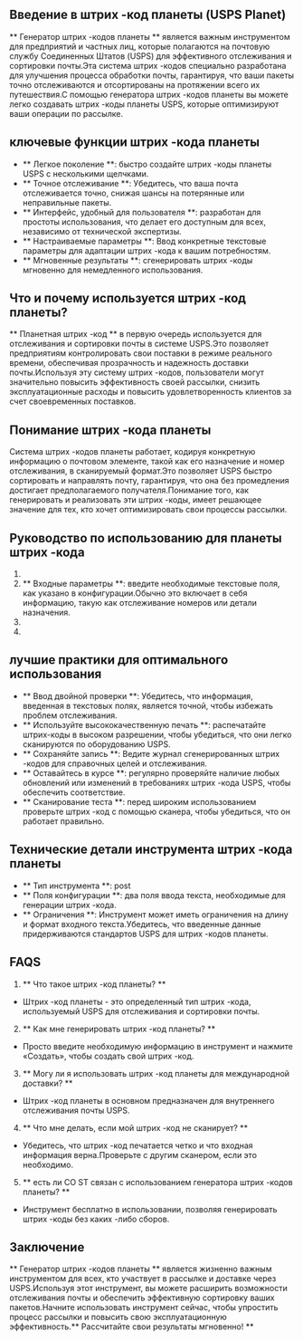 ## Введение в штрих -код планеты (USPS Planet)

** Генератор штрих -кодов планеты ** является важным инструментом для предприятий и частных лиц, которые полагаются на почтовую службу Соединенных Штатов (USPS) для эффективного отслеживания и сортировки почты.Эта система штрих -кодов специально разработана для улучшения процесса обработки почты, гарантируя, что ваши пакеты точно отслеживаются и отсортированы на протяжении всего их путешествия.С помощью генератора штрих -кодов планеты вы можете легко создавать штрих -коды планеты USPS, которые оптимизируют ваши операции по рассылке.

## ключевые функции штрих -кода планеты

- ** Легкое поколение **: быстро создайте штрих -коды планеты USPS с несколькими щелчками.
- ** Точное отслеживание **: Убедитесь, что ваша почта отслеживается точно, снижая шансы на потерянные или неправильные пакеты.
- ** Интерфейс, удобный для пользователя **: разработан для простоты использования, что делает его доступным для всех, независимо от технической экспертизы.
- ** Настраиваемые параметры **: Ввод конкретные текстовые параметры для адаптации штрих -кода к вашим потребностям.
- ** Мгновенные результаты **: сгенерировать штрих -коды мгновенно для немедленного использования.

## Что и почему используется штрих -код планеты?

** Планетная штрих -код ** в первую очередь используется для отслеживания и сортировки почты в системе USPS.Это позволяет предприятиям контролировать свои поставки в режиме реального времени, обеспечивая прозрачность и надежность доставки почты.Используя эту систему штрих -кодов, пользователи могут значительно повысить эффективность своей рассылки, снизить эксплуатационные расходы и повысить удовлетворенность клиентов за счет своевременных поставков.

## Понимание штрих -кода планеты

Система штрих -кодов планеты работает, кодируя конкретную информацию о почтовом элементе, такой как его назначение и номер отслеживания, в сканируемый формат.Это позволяет USPS быстро сортировать и направлять почту, гарантируя, что она без промедления достигает предполагаемого получателя.Понимание того, как генерировать и реализовать эти штрих -коды, имеет решающее значение для тех, кто хочет оптимизировать свои процессы рассылки.

## Руководство по использованию для планеты штрих -кода

1.
2. ** Входные параметры **: введите необходимые текстовые поля, как указано в конфигурации.Обычно это включает в себя информацию, такую ​​как отслеживание номеров или детали назначения.
3.
4.

## лучшие практики для оптимального использования

- ** Ввод двойной проверки **: Убедитесь, что информация, введенная в текстовых полях, является точной, чтобы избежать проблем отслеживания.
- ** Используйте высококачественную печать **: распечатайте штрих-коды в высоком разрешении, чтобы убедиться, что они легко сканируются по оборудованию USPS.
- ** Сохраняйте запись **: Ведите журнал сгенерированных штрих -кодов для справочных целей и отслеживания.
- ** Оставайтесь в курсе **: регулярно проверяйте наличие любых обновлений или изменений в требованиях штрих -кода USPS, чтобы обеспечить соответствие.
- ** Сканирование теста **: перед широким использованием проверьте штрих -код с помощью сканера, чтобы убедиться, что он работает правильно.

## Технические детали инструмента штрих -кода планеты

- ** Тип инструмента **: post
- ** Поля конфигурации **: два поля ввода текста, необходимые для генерации штрих -кода.
- ** Ограничения **: Инструмент может иметь ограничения на длину и формат входного текста.Убедитесь, что введенные данные придерживаются стандартов USPS для штрих -кодов планеты.

## FAQS

1. ** Что такое штрих -код планеты? **
- Штрих -код планеты - это определенный тип штрих -кода, используемый USPS для отслеживания и сортировки почты.

2. ** Как мне генерировать штрих -код планеты? **
- Просто введите необходимую информацию в инструмент и нажмите «Создать», чтобы создать свой штрих -код.

3. ** Могу ли я использовать штрих -код планеты для международной доставки? **
- Штрих -код планеты в основном предназначен для внутреннего отслеживания почты USPS.

4. ** Что мне делать, если мой штрих -код не сканирует? **
- Убедитесь, что штрих -код печатается четко и что входная информация верна.Проверьте с другим сканером, если это необходимо.

5. ** есть ли CO ST связан с использованием генератора штрих -кодов планеты? **
- Инструмент бесплатно в использовании, позволяя генерировать штрих -коды без каких -либо сборов.

## Заключение

** Генератор штрих -кодов планеты ** является жизненно важным инструментом для всех, кто участвует в рассылке и доставке через USPS.Используя этот инструмент, вы можете расширить возможности отслеживания почты и обеспечить эффективную сортировку ваших пакетов.Начните использовать инструмент сейчас, чтобы упростить процесс рассылки и повысить свою эксплуатационную эффективность.** Рассчитайте свои результаты мгновенно! **